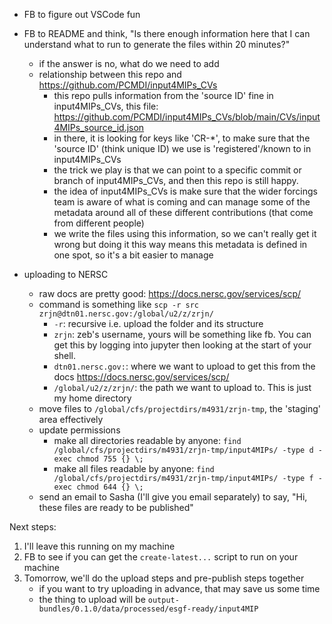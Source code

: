 - FB to figure out VSCode fun
- FB to README and think, "Is there enough information here that I can understand what to run to generate the files within 20 minutes?"
    - if the answer is no, what do we need to add
    - relationship between this repo and https://github.com/PCMDI/input4MIPs_CVs
        - this repo pulls information from the 'source ID' fine in input4MIPs_CVs,
          this file: https://github.com/PCMDI/input4MIPs_CVs/blob/main/CVs/input4MIPs_source_id.json
        - in there, it is looking for keys like 'CR-*', to make sure that the 'source ID'
          (think unique ID) we use is 'registered'/known to in input4MIPs_CVs
        - the trick we play is that we can point to a specific commit or branch of input4MIPs_CVs,
          and then this repo is still happy.
        - the idea of input4MIPs_CVs is make sure that the wider forcings team is aware of what is coming
          and can manage some of the metadata around all of these different contributions
          (that come from different people)
        - we write the files using this information, so we can't really get it wrong
          but doing it this way means this metadata is defined in one spot,
          so it's a bit easier to manage

- uploading to NERSC
    - raw docs are pretty good: https://docs.nersc.gov/services/scp/
    - command is something like `scp -r src zrjn@dtn01.nersc.gov:/global/u2/z/zrjn/`
        - `-r`: recursive i.e. upload the folder and its structure
        - `zrjn`: zeb's username, yours will be something like fb.
          You can get this by logging into jupyter then looking at the start of your shell.
        - `dtn01.nersc.gov:`: where we want to upload to
          get this from the docs https://docs.nersc.gov/services/scp/
        - `/global/u2/z/zrjn/`: the path we want to upload to. This is just my home directory
    - move files to `/global/cfs/projectdirs/m4931/zrjn-tmp`, the 'staging' area effectively
    - update permissions
        - make all directories readable by anyone: `find /global/cfs/projectdirs/m4931/zrjn-tmp/input4MIPs/ -type d -exec chmod 755 {} \;`
        - make all files readable by anyone: `find /global/cfs/projectdirs/m4931/zrjn-tmp/input4MIPs/ -type f -exec chmod 644 {} \;`
    - send an email to Sasha (I'll give you email separately) to say, "Hi, these files are ready to be published"

Next steps:

1. I'll leave this running on my machine
1. FB to see if you can get the `create-latest...` script to run on your machine
1. Tomorrow, we'll do the upload steps and pre-publish steps together
    - if you want to try uploading in advance, that may save us some time
    - the thing to upload will be `output-bundles/0.1.0/data/processed/esgf-ready/input4MIP`
